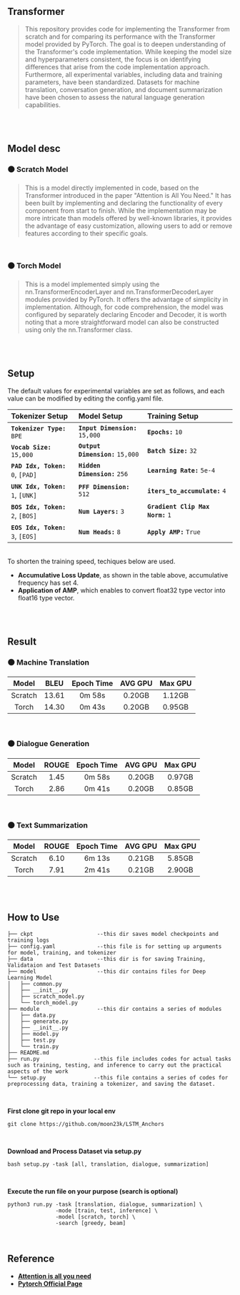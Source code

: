 ## Transformer

> This repository provides code for implementing the Transformer from scratch and for comparing its performance with the Transformer model provided by PyTorch. The goal is to deepen understanding of the Transformer's code implementation. While keeping the model size and hyperparameters consistent, the focus is on identifying differences that arise from the code implementation approach. Furthermore, all experimental variables, including data and training parameters, have been standardized. Datasets for machine translation, conversation generation, and document summarization have been chosen to assess the natural language generation capabilities.

<br><br>

## Model desc

### ⚫ Scratch Model

> This is a model directly implemented in code, based on the Transformer introduced in the paper "Attention is All You Need." It has been built by implementing and declaring the functionality of every component from start to finish. While the implementation may be more intricate than models offered by well-known libraries, it provides the advantage of easy customization, allowing users to add or remove features according to their specific goals.

<br>

### ⚫ Torch Model

> This is a model implemented simply using the nn.TransformerEncoderLayer and nn.TransformerDecoderLayer modules provided by PyTorch. It offers the advantage of simplicity in implementation. Although, for code comprehension, the model was configured by separately declaring Encoder and Decoder, it is worth noting that a more straightforward model can also be constructed using only the nn.Transformer class.

<br><br>

## Setup
The default values for experimental variables are set as follows, and each value can be modified by editing the config.yaml file. <br>

| **Tokenizer Setup**                         | **Model Setup**                   | **Training Setup**                |
| :---                                        | :---                              | :---                              |
| **`Tokenizer Type:`** &hairsp; `BPE`        | **`Input Dimension:`** `15,000`   | **`Epochs:`** `10`                |
| **`Vocab Size:`** &hairsp; `15,000`         | **`Output Dimension:`** `15,000`  | **`Batch Size:`** `32`            |
| **`PAD Idx, Token:`** &hairsp; `0`, `[PAD]` | **`Hidden Dimension:`** `256`     | **`Learning Rate:`** `5e-4`       |
| **`UNK Idx, Token:`** &hairsp; `1`, `[UNK]` | **`PFF Dimension:`** `512`        | **`iters_to_accumulate:`** `4`    |
| **`BOS Idx, Token:`** &hairsp; `2`, `[BOS]` | **`Num Layers:`** `3`             | **`Gradient Clip Max Norm:`** `1` |
| **`EOS Idx, Token:`** &hairsp; `3`, `[EOS]` | **`Num Heads:`** `8`              | **`Apply AMP:`** `True`           |

<br>To shorten the training speed, techiques below are used. <br> 
* **Accumulative Loss Update**, as shown in the table above, accumulative frequency has set 4. <br>
* **Application of AMP**, which enables to convert float32 type vector into float16 type vector.

<br><br>

## Result

### ⚫ Machine Translation
| Model | BLEU | Epoch Time | AVG GPU | Max GPU |
| :---: | :---: | :---: | :---: | :---: |
| Scratch | 13.61 | 0m 58s | 0.20GB | 1.12GB |
| Torch | 14.30 | 0m 43s | 0.20GB | 0.95GB |

<br>

### ⚫ Dialogue Generation
| Model | ROUGE | Epoch Time | AVG GPU | Max GPU |
| :---: | :---: | :---: | :---: | :---: |
| Scratch | 1.45 | 0m 58s | 0.20GB | 0.97GB |
| Torch | 2.86 | 0m 41s | 0.20GB | 0.85GB |

<br>

### ⚫ Text Summarization
| Model | ROUGE | Epoch Time | AVG GPU | Max GPU |
| :---: | :---: | :---: | :---: | :---: |
| Scratch | 6.10 | 6m 13s | 0.21GB | 5.85GB |
| Torch | 7.91 | 2m 41s | 0.21GB | 2.90GB |

<br><br>


## How to Use
```
├── ckpt                    --this dir saves model checkpoints and training logs
├── config.yaml             --this file is for setting up arguments for model, training, and tokenizer 
├── data                    --this dir is for saving Training, Validataion and Test Datasets
├── model                   --this dir contains files for Deep Learning Model
│   ├── common.py
│   ├── __init__.py
│   ├── scratch_model.py
│   └── torch_model.py
├── module                  --this dir contains a series of modules
│   ├── data.py
│   ├── generate.py
│   ├── __init__.py
│   ├── model.py
│   ├── test.py
│   └── train.py
├── README.md
├── run.py                 --this file includes codes for actual tasks such as training, testing, and inference to carry out the practical aspects of the work
└── setup.py               --this file contains a series of codes for preprocessing data, training a tokenizer, and saving the dataset.
```

<br>

**First clone git repo in your local env**
```
git clone https://github.com/moon23k/LSTM_Anchors
```

<br>

**Download and Process Dataset via setup.py**
```
bash setup.py -task [all, translation, dialogue, summarization]
```

<br>

**Execute the run file on your purpose (search is optional)**
```
python3 run.py -task [translation, dialogue, summarization] \
               -mode [train, test, inference] \
               -model [scratch, torch] \
               -search [greedy, beam]
```


<br>

## Reference
* [**Attention is all you need**](https://arxiv.org/abs/1706.03762)
* [**Pytorch Official Page**](https://pytorch.org/docs/stable/generated/torch.nn.Transformer.html)
<br>
